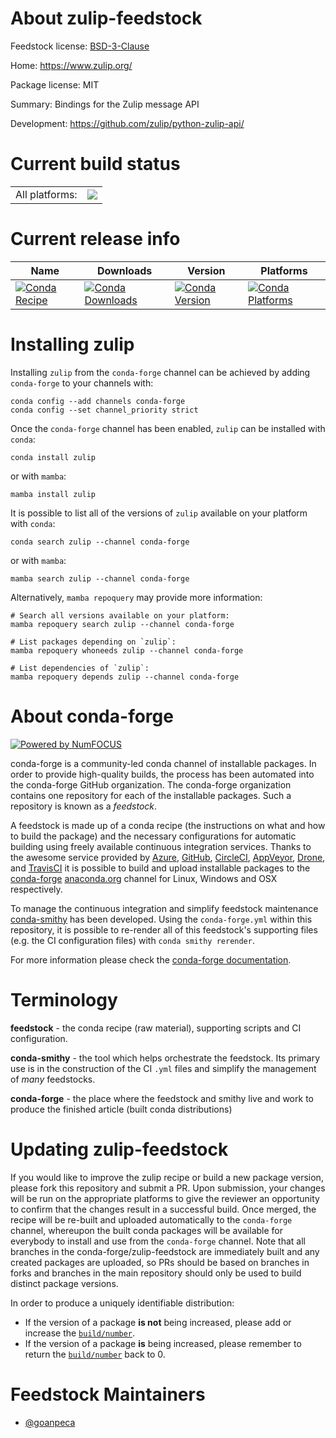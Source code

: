 About zulip-feedstock
=====================

Feedstock license: [BSD-3-Clause](https://github.com/conda-forge/zulip-feedstock/blob/main/LICENSE.txt)

Home: https://www.zulip.org/

Package license: MIT

Summary: Bindings for the Zulip message API

Development: https://github.com/zulip/python-zulip-api/

Current build status
====================


<table><tr><td>All platforms:</td>
    <td>
      <a href="https://dev.azure.com/conda-forge/feedstock-builds/_build/latest?definitionId=19350&branchName=main">
        <img src="https://dev.azure.com/conda-forge/feedstock-builds/_apis/build/status/zulip-feedstock?branchName=main">
      </a>
    </td>
  </tr>
</table>

Current release info
====================

| Name | Downloads | Version | Platforms |
| --- | --- | --- | --- |
| [![Conda Recipe](https://img.shields.io/badge/recipe-zulip-green.svg)](https://anaconda.org/conda-forge/zulip) | [![Conda Downloads](https://img.shields.io/conda/dn/conda-forge/zulip.svg)](https://anaconda.org/conda-forge/zulip) | [![Conda Version](https://img.shields.io/conda/vn/conda-forge/zulip.svg)](https://anaconda.org/conda-forge/zulip) | [![Conda Platforms](https://img.shields.io/conda/pn/conda-forge/zulip.svg)](https://anaconda.org/conda-forge/zulip) |

Installing zulip
================

Installing `zulip` from the `conda-forge` channel can be achieved by adding `conda-forge` to your channels with:

```
conda config --add channels conda-forge
conda config --set channel_priority strict
```

Once the `conda-forge` channel has been enabled, `zulip` can be installed with `conda`:

```
conda install zulip
```

or with `mamba`:

```
mamba install zulip
```

It is possible to list all of the versions of `zulip` available on your platform with `conda`:

```
conda search zulip --channel conda-forge
```

or with `mamba`:

```
mamba search zulip --channel conda-forge
```

Alternatively, `mamba repoquery` may provide more information:

```
# Search all versions available on your platform:
mamba repoquery search zulip --channel conda-forge

# List packages depending on `zulip`:
mamba repoquery whoneeds zulip --channel conda-forge

# List dependencies of `zulip`:
mamba repoquery depends zulip --channel conda-forge
```


About conda-forge
=================

[![Powered by
NumFOCUS](https://img.shields.io/badge/powered%20by-NumFOCUS-orange.svg?style=flat&colorA=E1523D&colorB=007D8A)](https://numfocus.org)

conda-forge is a community-led conda channel of installable packages.
In order to provide high-quality builds, the process has been automated into the
conda-forge GitHub organization. The conda-forge organization contains one repository
for each of the installable packages. Such a repository is known as a *feedstock*.

A feedstock is made up of a conda recipe (the instructions on what and how to build
the package) and the necessary configurations for automatic building using freely
available continuous integration services. Thanks to the awesome service provided by
[Azure](https://azure.microsoft.com/en-us/services/devops/), [GitHub](https://github.com/),
[CircleCI](https://circleci.com/), [AppVeyor](https://www.appveyor.com/),
[Drone](https://cloud.drone.io/welcome), and [TravisCI](https://travis-ci.com/)
it is possible to build and upload installable packages to the
[conda-forge](https://anaconda.org/conda-forge) [anaconda.org](https://anaconda.org/)
channel for Linux, Windows and OSX respectively.

To manage the continuous integration and simplify feedstock maintenance
[conda-smithy](https://github.com/conda-forge/conda-smithy) has been developed.
Using the ``conda-forge.yml`` within this repository, it is possible to re-render all of
this feedstock's supporting files (e.g. the CI configuration files) with ``conda smithy rerender``.

For more information please check the [conda-forge documentation](https://conda-forge.org/docs/).

Terminology
===========

**feedstock** - the conda recipe (raw material), supporting scripts and CI configuration.

**conda-smithy** - the tool which helps orchestrate the feedstock.
                   Its primary use is in the construction of the CI ``.yml`` files
                   and simplify the management of *many* feedstocks.

**conda-forge** - the place where the feedstock and smithy live and work to
                  produce the finished article (built conda distributions)


Updating zulip-feedstock
========================

If you would like to improve the zulip recipe or build a new
package version, please fork this repository and submit a PR. Upon submission,
your changes will be run on the appropriate platforms to give the reviewer an
opportunity to confirm that the changes result in a successful build. Once
merged, the recipe will be re-built and uploaded automatically to the
`conda-forge` channel, whereupon the built conda packages will be available for
everybody to install and use from the `conda-forge` channel.
Note that all branches in the conda-forge/zulip-feedstock are
immediately built and any created packages are uploaded, so PRs should be based
on branches in forks and branches in the main repository should only be used to
build distinct package versions.

In order to produce a uniquely identifiable distribution:
 * If the version of a package **is not** being increased, please add or increase
   the [``build/number``](https://docs.conda.io/projects/conda-build/en/latest/resources/define-metadata.html#build-number-and-string).
 * If the version of a package **is** being increased, please remember to return
   the [``build/number``](https://docs.conda.io/projects/conda-build/en/latest/resources/define-metadata.html#build-number-and-string)
   back to 0.

Feedstock Maintainers
=====================

* [@goanpeca](https://github.com/goanpeca/)

